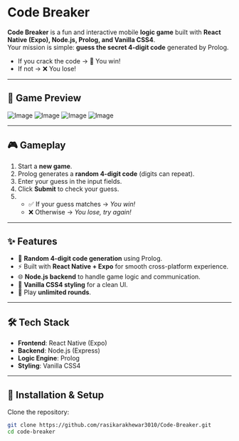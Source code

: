 # Code Breaker  

**Code Breaker** is a fun and interactive mobile **logic game** built with **React Native (Expo), Node.js, Prolog, and Vanilla CSS4**.  
Your mission is simple: **guess the secret 4-digit code** generated by Prolog.  
- If you crack the code → 🎉 You win!  
- If not → ❌ You lose!  

---

## 📱 Game Preview  

![Image](https://github.com/user-attachments/assets/c0aea772-4b61-46cd-976d-1e1315cdd3bf)
![Image](https://github.com/user-attachments/assets/e13a81b8-da47-4353-9c00-844b0d4fb3d7)
![Image](https://github.com/user-attachments/assets/9c9a0e8e-9f3d-421d-b4bd-8994fec45094)
![Image](https://github.com/user-attachments/assets/6e94e3ff-c857-4c3a-8c5e-e8d6e7037537)


---

## 🎮 Gameplay  

1. Start a **new game**.  
2. Prolog generates a **random 4-digit code** (digits can repeat).  
3. Enter your guess in the input fields.  
4. Click **Submit** to check your guess.  
5.  
   - ✅ If your guess matches → *You win!*  
   - ❌ Otherwise → *You lose, try again!*  

---

## ✨ Features  

- 🎲 **Random 4-digit code generation** using Prolog.  
- ⚡ Built with **React Native + Expo** for smooth cross-platform experience.  
- 🌐 **Node.js backend** to handle game logic and communication.  
- 🎨 **Vanilla CSS4 styling** for a clean UI.  
- 🔁 Play **unlimited rounds**.  

---

## 🛠️ Tech Stack  

- **Frontend**: React Native (Expo)  
- **Backend**: Node.js (Express)  
- **Logic Engine**: Prolog  
- **Styling**: Vanilla CSS4  

---

## 🚀 Installation & Setup  

Clone the repository:  
```bash
git clone https://github.com/rasikarakhewar3010/Code-Breaker.git
cd code-breaker
